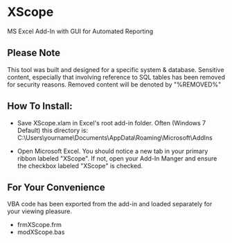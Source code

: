 # XScope
MS Excel Add-In with GUI for Automated Reporting

## Please Note
This tool was built and designed for a specific system & database. Sensitive content, especially that involving reference to SQL tables has been removed for security reasons. Removed content will be denoted by "%REMOVED%"

## How To Install:
 - Save XScope.xlam in Excel's root add-in folder.  Often (Windows 7 Default) this directory is:
   C:\Users\yourname\Documents\AppData\Roaming\Microsoft\AddIns

 - Open Microsoft Excel.  You should notice a new tab in your primary ribbon labeled "XScope".  If not, open your Add-In
   Manger and ensure the checkbox labeled "XScope" is checked.

## For Your Convenience
VBA code has been exported from the add-in and loaded separately for your viewing pleasure.  
 - frmXScope.frm
 - modXScope.bas



